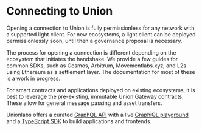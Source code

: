 Connecting to Union
===================

Opening a connection to Union is fully permissionless for any network with a supported light client. For new ecosystems, a light client can be deployed permissionlessly soon, until then a governance proposal is necessary.

The process for opening a connection is different depending on the ecosystem that initiates the handshake. We provide a few guides for common SDKs, such as Cosmos, Arbitrum, Movementlabs.xyz, and L2s using Ethereum as a settlement layer. The documentation for most of these is a work in progress.

For smart contracts and applications deployed on existing ecosystems, it is best to leverage the pre-existing, immutable Union Gateway contracts. These allow for general message passing and asset transfers.

Unionlabs offers a curated [GraphQL API](/integrations/api/graphql/) with a live [GraphiQL playground](/reference/graphql) and a [TypeScript SDK](/integrations/typescript/) to build applications and frontends.
